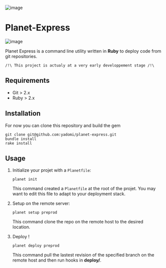 ![image](https://dl.dropboxusercontent.com/u/6888621/htdocs/planet-express.png)

Planet-Express
==============

![image](https://img.shields.io/badge/version-0.1.2-brightgreen.svg)


Planet Express is a command line utility written in **Ruby** to deploy code from git repositories.

	/!\ This project is actualy at a very early developpement stage /!\

Requirements
------------

- Git > 2.x
- Ruby > 2.x

Installation
------------

For now you can clone this repository and build the gem

```
git clone git@github.com:yadomi/planet-express.git
bundle install
rake install
```

Usage
-----

1. Initialize your projet with a `Planetfile`:

    ```
    planet init
    ```

    This command created a `Planetfile` at the root of the projet. You may want to edit this file to adapt to your deployment stack.

2. Setup on the remote server:

    ```
    planet setup preprod
    ```
    This command clone the repo on the remote host to the desired location.

3. Deploy !
	
	```
	planet deploy preprod
	```
	
	This command pull the lastest revision of the specified branch on the remote host and then run hooks in **deploy/**.
